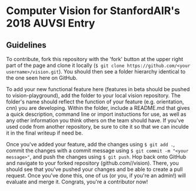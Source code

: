 # Computer Vision for StanfordAIR's 2018 AUVSI Entry

## Guidelines

To contribute, fork this repository with the 'fork' button at the upper right part of the page and clone it locally (`$ git clone https://github.com/<your username>/vision.git`). You should then see a folder hierarchy identical to the one seen here on GitHub. 

To add your new functional feature here (features in beta should be pushed to vision-playground), add the folder to your local vision repository. The folder's name should reflect the function of your feature (e.g. orientation, cnn) you are developing. Within the folder, include a README.md that gives a quick description, command line or import instuctions for use, as well as any other information you think others on the team should have. If you've used code from another repository, be sure to cite it so that we can inculde it in the final writeup if need be. 

Once you've added your feature, add the changes using `$ git add .`, commit the changes with a commit message using `$ git commit -m "<your message>"`, and push the changes using `$ git push`. Hop back onto GitHub and navigate to your forked repository (github.com/<your username>/vision). There, you should see that you've pushed your changes and be able to create a pull request. Once you've done this, one of us (or you, if you're an admin!) will evaluate and merge it. Congrats, you're a contributor now!
